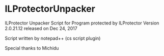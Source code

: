 # ILProtectorUnpacker
ILProtector Unpacker Script for Program protected by ILProtector Version 2.0.21.12 released on Dec 24, 2017

Script written by notepad++ (cs script plugin)

Special thanks to Michidu
